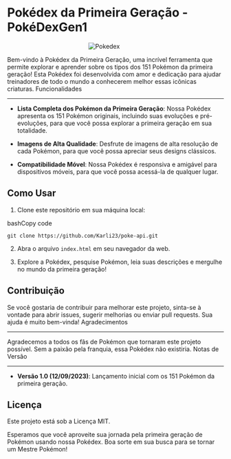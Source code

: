 # Pokédex da Primeira Geração - PokéDexGen1

                                                ![Pokedex](file:///C:/Users/ferna/OneDrive/%C3%81rea%20de%20Trabalho/T.I/Bootcamp-Santander/poke-api/img/Pokedex.png)

Bem-vindo à Pokédex da Primeira Geração, uma incrível ferramenta que permite explorar e aprender sobre os tipos dos 151 Pokémon da primeira geração! Esta Pokédex foi desenvolvida com amor e dedicação para ajudar treinadores de todo o mundo a conhecerem melhor essas icônicas criaturas.
Funcionalidades

---------------

* **Lista Completa dos Pokémon da Primeira Geração**: Nossa Pokédex apresenta os 151 Pokémon originais, incluindo suas evoluções e pré-evoluções, para que você possa explorar a primeira geração em sua totalidade.

* **Imagens de Alta Qualidade**: Desfrute de imagens de alta resolução de cada Pokémon, para que você possa apreciar seus designs clássicos.

* **Compatibilidade Móvel**: Nossa Pokédex é responsiva e amigável para dispositivos móveis, para que você possa acessá-la de qualquer lugar.

Como Usar
---------

1. Clone este repositório em sua máquina local:

bashCopy code

`git clone https://github.com/Karli23/poke-api.git`

2. Abra o arquivo `index.html` em seu navegador da web.

3. Explore a Pokédex, pesquise Pokémon, leia suas descrições e mergulhe no mundo da primeira geração!

Contribuição
------------

Se você gostaria de contribuir para melhorar este projeto, sinta-se à vontade para abrir issues, sugerir melhorias ou enviar pull requests. Sua ajuda é muito bem-vinda!
Agradecimentos

--------------

Agradecemos a todos os fãs de Pokémon que tornaram este projeto possível. Sem a paixão pela franquia, essa Pokédex não existiria.
Notas de Versão

---------------

* **Versão 1.0 (12/09/2023)**: Lançamento inicial com os 151 Pokémon da primeira geração.

Licença
-------

Este projeto está sob a Licença MIT.

Esperamos que você aproveite sua jornada pela primeira geração de Pokémon usando nossa Pokédex. Boa sorte em sua busca para se tornar um Mestre Pokémon!
